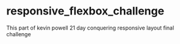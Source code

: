 # responsive_flexbox_challenge
This part of kevin powell 21 day conquering responsive layout final challenge
